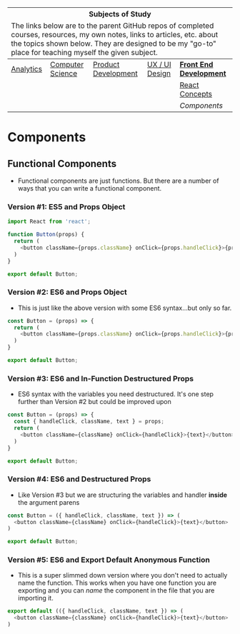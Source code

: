 <table>
    <thead>
        <tr>
            <th colspan="5" style="text-align: center;"><strong>Subjects of Study</strong></th>
        </tr>
        <tr>
            <td colspan="5">The links below are to the parent GitHub repos of completed courses, resources, my own notes, links to articles, etc. about the topics shown below. They are designed to be my "go-to" place for teaching myself the given subject.</td>
        </tr>
    </thead>
    <tbody>
        <tr>
            <td><a href="https://github.com/coolinmc6/analytics">Analytics</a></td>
            <td><a href="https://github.com/coolinmc6/CS-concepts">Computer Science</a></td>
            <td><a href="https://github.com/coolinmc6/design-ux-ui#product-design--development">Product Development</a></td>
            <td><a href="https://github.com/coolinmc6/design-ux-ui">UX / UI Design</a></td>
            <td><strong><a href="https://github.com/coolinmc6/front-end-dev">Front End Development</a></strong></td>
        </tr>
        <tr>
            <td></td>
            <td></td>
            <td></td>
            <td></td>
            <td><a href="https://github.com/coolinmc6/front-end-dev/blob/master/react/react-concepts.md">React Concepts</a></td>
        </tr>
        <tr>
            <td></td>
            <td></td>
            <td></td>
            <td></td>
            <td><em>Components</em></td>
        </tr>
    </tbody>
</table>

# Components

## Functional Components

- Functional components are just functions. But there are a number of ways that you can write a functional
component.

### Version #1: ES5 and Props Object

```js
import React from 'react';

function Button(props) {
  return (
    <button className={props.className} onClick={props.handleClick}>{props.text}</button>
  )
}

export default Button;
```

### Version #2: ES6 and Props Object

- This is just like the above version with some ES6 syntax...but only so far.

```js
const Button = (props) => {
  return (
    <button className={props.className} onClick={props.handleClick}>{props.text}</button>
  )
}

export default Button;
```

### Version #3: ES6 and In-Function Destructured Props

- ES6 syntax with the variables you need destructured. It's one step further than Version #2 but could be improved upon

```js
const Button = (props) => {
  const { handleClick, className, text } = props;
  return (
    <button className={className} onClick={handleClick}>{text}</button>
  )
}

export default Button;
```

### Version #4: ES6 and Destructured Props

- Like Version #3 but we are structuring the variables and handler **inside** the argument parens

```js
const Button = ({ handleClick, className, text }) => (
  <button className={className} onClick={handleClick}>{text}</button>
)

export default Button;
```

### Version #5: ES6 and Export Default Anonymous Function

- This is a super slimmed down version where you don't need to actually name the function.
This works when you have one function you are exporting and you can *name* the component in the 
file that you are importing it.

```js
export default (({ handleClick, className, text }) => (
  <button className={className} onClick={handleClick}>{text}</button>
)
```
